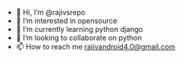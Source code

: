 - 👋 Hi, I’m @rajivsrepo
- 👀 I’m interested in opensource
- 🌱 I’m currently learning python django
- 💞️ I’m looking to collaborate on python
- 📫 How to reach me rajivandroid4.0@gmail.com

<!---
rajivsrepo/rajivsrepo is a ✨ special ✨ repository because its `README.md` (this file) appears on your GitHub profile.
You can click the Preview link to take a look at your changes.
--->
